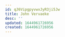 ```yaml
---
id: qJ6VipgpyvwxJyR3ji5Jw
title: John Vervaeke
desc: ''
updated: 1644961726956
created: 1644961726956
---
```


